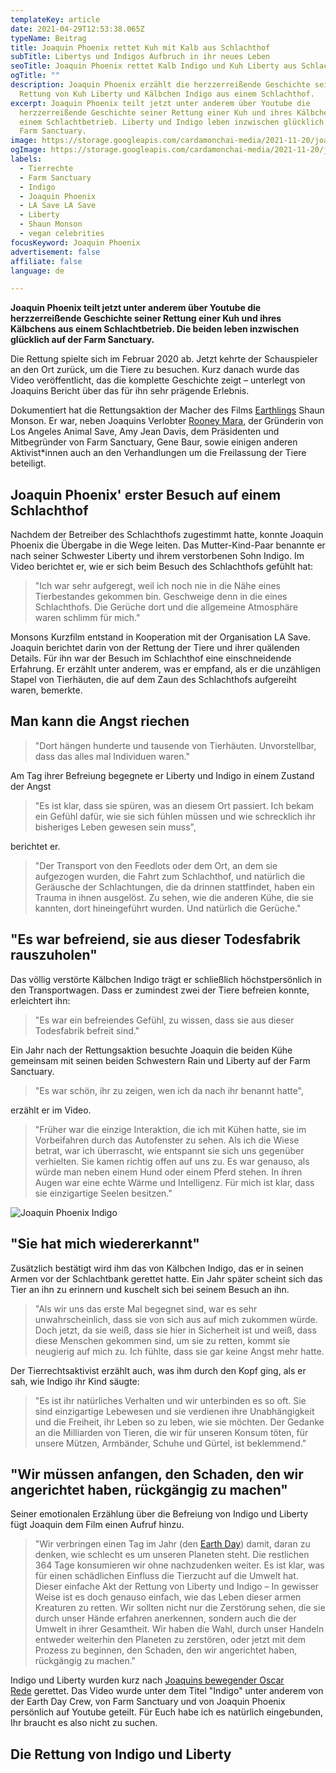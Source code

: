 ```yaml
---
templateKey: article
date: 2021-04-29T12:53:38.065Z
typeName: Beitrag
title: Joaquin Phoenix rettet Kuh mit Kalb aus Schlachthof
subTitle: Libertys und Indigos Aufbruch in ihr neues Leben
seoTitle: Joaquin Phoenix rettet Kalb Indigo und Kuh Liberty aus Schlachthof
ogTitle: ""
description: Joaquin Phoenix erzählt die herzzerreißende Geschichte seiner
  Rettung von Kuh Liberty und Kälbchen Indigo aus einem Schlachthof.
excerpt: Joaquin Phoenix teilt jetzt unter anderem über Youtube die
  herzzerreißende Geschichte seiner Rettung einer Kuh und ihres Kälbchens aus
  einem Schlachtbetrieb. Liberty und Indigo leben inzwischen glücklich auf der
  Farm Sanctuary.
image: https://storage.googleapis.com/cardamonchai-media/2021-11-20/joaquin-phonix-indigo-liberty-jpg-imagine-180818_646776_1024_768/640.webp
ogImage: https://storage.googleapis.com/cardamonchai-media/2021-11-20/joaquin-phonix-indigo-liberty-fb-jpg-imagine-180818_676774_1200_628/640.webp
labels:
  - Tierrechte
  - Farm Sanctuary
  - Indigo
  - Joaquin Phoenix
  - LA Save LA Save
  - Liberty
  - Shaun Monson
  - vegan celebrities
focusKeyword: Joaquin Phoenix
advertisement: false
affiliate: false
language: de

---
```


**Joaquin Phoenix teilt jetzt unter anderem über Youtube die herzzerreißende Geschichte seiner Rettung einer Kuh und ihres Kälbchens aus einem Schlachtbetrieb. Die beiden leben inzwischen glücklich auf der Farm Sanctuary.**

Die Rettung spielte sich im Februar 2020 ab. Jetzt kehrte der Schauspieler an den Ort zurück, um die Tiere zu besuchen. Kurz danach wurde das Video veröffentlicht, das die komplette Geschichte zeigt – unterlegt von Joaquins Bericht über das für ihn sehr prägende Erlebnis.

Dokumentiert hat die Rettungsaktion der Macher des Films [Earthlings](/2020/07/earthlings/) Shaun Monson. Er war, neben Joaquins Verlobter [Rooney Mara](/2020/08/the-end-of-medicine/), der Gründerin von Los Angeles Animal Save, Amy Jean Davis, dem Präsidenten und Mitbegründer von Farm Sanctuary, Gene Baur, sowie einigen anderen Aktivist\*innen auch an den Verhandlungen um die Freilassung der Tiere beteiligt.

## Joaquin Phoenix' erster Besuch auf einem Schlachthof

Nachdem der Betreiber des Schlachthofs zugestimmt hatte, konnte Joaquin Phoenix die Übergabe in die Wege leiten. Das Mutter-Kind-Paar benannte er nach seiner Schwester Liberty und ihrem verstorbenen Sohn Indigo. Im Video berichtet er, wie er sich beim Besuch des Schlachthofs gefühlt hat:

> "Ich war sehr aufgeregt, weil ich noch nie in die Nähe eines Tierbestandes gekommen bin. Geschweige denn in die eines Schlachthofs. Die Gerüche dort und die allgemeine Atmosphäre waren schlimm für mich."

Monsons Kurzfilm entstand in Kooperation mit der Organisation LA Save. Joaquin berichtet darin von der Rettung der Tiere und ihrer quälenden Details. Für ihn war der Besuch im Schlachthof eine einschneidende Erfahrung. Er erzählt unter anderem, was er empfand, als er die unzähligen Stapel von Tierhäuten, die auf dem Zaun des Schlachthofs aufgereiht waren, bemerkte.

## Man kann die Angst riechen

> "Dort hängen hunderte und tausende von Tierhäuten. Unvorstellbar, dass das alles mal Individuen waren."

Am Tag ihrer Befreiung begegnete er Liberty und Indigo in einem Zustand der Angst

> "Es ist klar, dass sie spüren, was an diesem Ort passiert. Ich bekam ein Gefühl dafür, wie sie sich fühlen müssen und wie schrecklich ihr bisheriges Leben gewesen sein muss",

berichtet er.

> "Der Transport von den Feedlots oder dem Ort, an dem sie aufgezogen wurden, die Fahrt zum Schlachthof, und natürlich die Geräusche der Schlachtungen, die da drinnen stattfindet, haben ein Trauma in ihnen ausgelöst. Zu sehen, wie die anderen Kühe, die sie kannten, dort hineingeführt wurden. Und natürlich die Gerüche."

## "Es war befreiend, sie aus dieser Todesfabrik rauszuholen"

Das völlig verstörte Kälbchen Indigo trägt er schließlich höchstpersönlich in den Transportwagen. Dass er zumindest zwei der Tiere befreien konnte, erleichtert ihn:

> "Es war ein befreiendes Gefühl, zu wissen, dass sie aus dieser Todesfabrik befreit sind."

Ein Jahr nach der Rettungsaktion besuchte Joaquin die beiden Kühe gemeinsam mit seinen beiden Schwestern Rain und Liberty auf der Farm Sanctuary.

> "Es war schön, ihr zu zeigen, wen ich da nach ihr benannt hatte",

erzählt er im Video.

> "Früher war die einzige Interaktion, die ich mit Kühen hatte, sie im Vorbeifahren durch das Autofenster zu sehen. Als ich die Wiese betrat, war ich überrascht, wie entspannt sie sich uns gegenüber verhielten. Sie kamen richtig offen auf uns zu. Es war genauso, als würde man neben einem Hund oder einem Pferd stehen. In ihren Augen war eine echte Wärme und Intelligenz. Für mich ist klar, dass sie einzigartige Seelen besitzen."

![Joaquin Phoenix Indigo](https://storage.googleapis.com/cardamonchai-media/2021-11-20/bildschirmfoto-2021-04-29-um-17-39-04-png-imagine-181818_696869_1780_668/640.webp 'Indigo am Tag ihrer Rettung und heute.')

## "Sie hat mich wiedererkannt"

Zusätzlich bestätigt wird ihm das von Kälbchen Indigo, das er in seinen Armen vor der Schlachtbank gerettet hatte. Ein Jahr später scheint sich das Tier an ihn zu erinnern und kuschelt sich bei seinem Besuch an ihn.

> "Als wir uns das erste Mal begegnet sind, war es sehr unwahrscheinlich, dass sie von sich aus auf mich zukommen würde. Doch jetzt, da sie weiß, dass sie hier in Sicherheit ist und weiß, dass diese Menschen gekommen sind, um sie zu retten, kommt sie neugierig auf mich zu. Ich fühlte, dass sie gar keine Angst mehr hatte.

Der Tierrechtsaktivist erzählt auch, was ihm durch den Kopf ging, als er sah, wie Indigo ihr Kind säugte:

> "Es ist ihr natürliches Verhalten und wir unterbinden es so oft. Sie sind einzigartige Lebewesen und sie verdienen ihre Unabhängigkeit und die Freiheit, ihr Leben so zu leben, wie sie möchten. Der Gedanke an die Milliarden von Tieren, die wir für unseren Konsum töten, für unsere Mützen, Armbänder, Schuhe und Gürtel, ist beklemmend."

## "Wir müssen anfangen, den Schaden, den wir angerichtet haben, rückgängig zu machen"

Seiner emotionalen Erzählung über die Befreiung von Indigo und Liberty fügt Joaquin dem Film einen Aufruf hinzu.

> "Wir verbringen einen Tag im Jahr (den [Earth Day](/2021/04/earth-day-2021/)) damit, daran zu denken, wie schlecht es um unseren Planeten steht. Die restlichen 364 Tage konsumieren wir ohne nachzudenken weiter. Es ist klar, was für einen schädlichen Einfluss die Tierzucht auf die Umwelt hat. Dieser einfache Akt der Rettung von Liberty und Indigo – In gewisser Weise ist es doch genauso einfach, wie das Leben dieser armen Kreaturen zu retten. Wir sollten nicht nur die Zerstörung sehen, die sie durch unser Hände erfahren anerkennen, sondern auch die der Umwelt in ihrer Gesamtheit. Wir haben die Wahl, durch unser Handeln entweder weiterhin den Planeten zu zerstören, oder jetzt mit dem Prozess zu beginnen, den Schaden, den wir angerichtet haben, rückgängig zu machen."

Indigo und Liberty wurden kurz nach [Joaquins bewegender Oscar Rede](/2020/02/joaquin-phoenix-oscar/) gerettet. Das Video wurde unter dem Titel "Indigo" unter anderem von der Earth Day Crew, von Farm Sanctuary und von Joaquin Phoenix persönlich auf Youtube geteilt. Für Euch habe ich es natürlich eingebunden, Ihr braucht es also nicht zu suchen.

## Die Rettung von Indigo und Liberty

<YouTube id="Tc2fcTB_PZI" />
